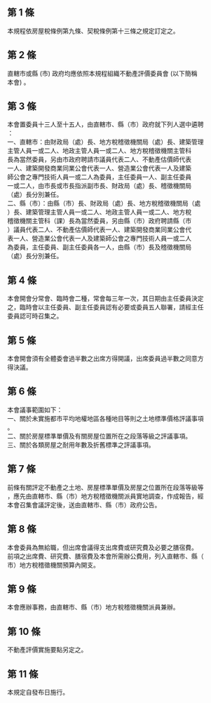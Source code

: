 第 1 條
-------
本規程依房屋稅條例第九條、契稅條例第十三條之規定訂定之。

第 2 條
-------
直轄市或縣 (市) 政府均應依照本規程組織不動產評價委員會 (以下簡稱  
本會) 。

第 3 條
-------
本會置委員十三人至十五人，由直轄市、縣（市）政府就下列人選中遴聘  
：  
一、直轄市：由財政局（處）長、地方稅稽徵機關局（處）長、建築管理  
    主管人員一或二人、地政主管人員一或二人、地方稅稽徵機關主管科  
    長為當然委員，另由市政府聘請市議員代表二人、不動產估價師代表  
    一人、建築開發商業同業公會代表一人、營造業公會代表一人及建築  
    師公會之專門技術人員一或二人為委員，主任委員一人、副主任委員  
    一或二人，由市長或市長指派副市長、財政局（處）長、稽徵機關局  
    （處）長分別兼任。  
二、縣（市）：由縣（市）長、財政局（處）長、地方稅稽徵機關局（處  
    ）長、建築管理主管人員一或二人、地政主管人員一或二人、地方稅  
    稽徵機關主管科（課）長為當然委員，另由縣（市）政府聘請縣（市  
    ）議員代表二人、不動產估價師代表一人、建築開發商業同業公會代  
    表一人、營造業公會代表一人及建築師公會之專門技術人員一或二人  
    為委員，主任委員、副主任委員各一人，由縣（市）長及稽徵機關局  
    （處）長分別兼任。

第 4 條
-------
本會開會分常會、臨時會二種，常會每三年一次，其日期由主任委員決定  
之，臨時會以主任委員、副主任委員認有必要或委員五人聯署，請經主任  
委員認可時召集之。

第 5 條
-------
本會開會須有全體委會過半數之出席方得開議，出席委員過半數之同意方  
得決議。

第 6 條
-------
本會議事範圍如下：  
一、關於未實施都市平均地權地區各種地目等則之土地標準價格評議事項  
    。  
二、關於房屋標準單價及有關房屋位置所在之段落等級之評議事項。  
三、關於各類房屋之耐用年數及折舊標準之評議事項。

第 7 條
-------
前條有關評定不動產之土地、房屋標準單價及房屋之位置所在段落等級等  
，應先由直轄市、縣（市）地方稅稽徵機關派員實地調查，作成報告，經  
本會召集會議評定後，送由直轄市、縣（市）政府公告。

第 8 條
-------
本會委員為無給職，但出席會議得支出席費或研究費及必要之膳宿費。  
前項之出席費、研究費、膳宿費及本會所需辦公費用，列入直轄市、縣（  
市）地方稅稽徵機關預算內開支。

第 9 條
-------
本會應辦事務，由直轄市、縣（市）地方稅稽徵機關派員兼辦。

第 10 條
--------
不動產評價實施要點另定之。

第 11 條
--------
本規定自發布日施行。

